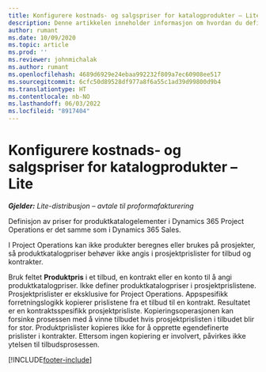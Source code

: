 ```yaml
---
title: Konfigurere kostnads- og salgspriser for katalogprodukter – Lite
description: Denne artikkelen inneholder informasjon om hvordan du definerer kostnads- og salgspriser for varer i en produktkatalog.
author: rumant
ms.date: 10/09/2020
ms.topic: article
ms.prod: ''
ms.reviewer: johnmichalak
ms.author: rumant
ms.openlocfilehash: 4689d6929e24ebaa992232f809a7ec60908ee517
ms.sourcegitcommit: 6cfc50d89528df977a8f6a55c1ad39d99800d9b4
ms.translationtype: HT
ms.contentlocale: nb-NO
ms.lasthandoff: 06/03/2022
ms.locfileid: "8917404"
---
```

# <a name="set-up-cost-and-sales-rates-for-catalog-products---lite"></a>Konfigurere kostnads- og salgspriser for katalogprodukter – Lite

_**Gjelder:** Lite-distribusjon – avtale til proformafakturering_


Definisjon av priser for produktkatalogelementer i Dynamics 365 Project Operations er det samme som i Dynamics 365 Sales.

I Project Operations kan ikke produkter beregnes eller brukes på prosjekter, så produktkatalogpriser behøver ikke angis i prosjektprislister for tilbud og kontrakter.

Bruk feltet **Produktpris** i et tilbud, en kontrakt eller en konto til å angi produktkatalogpriser. Ikke definer produktkatalogpriser i prosjektprislistene. Prosjektprislister er eksklusive for Project Operations. Appspesifikk forretningslogikk kopierer prislistene fra et tilbud til en kontrakt. Resultatet er en kontraktsspesifikk prosjektprisliste. Kopieringsoperasjonen kan forsinke prosessen med å vinne tilbudet hvis prosjektprislisten i tilbudet blir for stor. Produktprislister kopieres ikke for å opprette egendefinerte prislister i kontrakter. Ettersom ingen kopiering er involvert, påvirkes ikke ytelsen til tilbudsprosessen.


[!INCLUDE[footer-include](../../includes/footer-banner.md)]